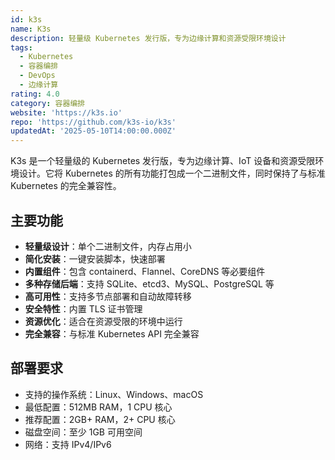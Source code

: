```yaml
---
id: k3s
name: K3s
description: 轻量级 Kubernetes 发行版，专为边缘计算和资源受限环境设计
tags:
  - Kubernetes
  - 容器编排
  - DevOps
  - 边缘计算
rating: 4.0
category: 容器编排
website: 'https://k3s.io'
repo: 'https://github.com/k3s-io/k3s'
updatedAt: '2025-05-10T14:00:00.000Z'
---
```


K3s 是一个轻量级的 Kubernetes 发行版，专为边缘计算、IoT 设备和资源受限环境设计。它将 Kubernetes 的所有功能打包成一个二进制文件，同时保持了与标准 Kubernetes 的完全兼容性。

## 主要功能

- **轻量级设计**：单个二进制文件，内存占用小
- **简化安装**：一键安装脚本，快速部署
- **内置组件**：包含 containerd、Flannel、CoreDNS 等必要组件
- **多种存储后端**：支持 SQLite、etcd3、MySQL、PostgreSQL 等
- **高可用性**：支持多节点部署和自动故障转移
- **安全特性**：内置 TLS 证书管理
- **资源优化**：适合在资源受限的环境中运行
- **完全兼容**：与标准 Kubernetes API 完全兼容

## 部署要求

- 支持的操作系统：Linux、Windows、macOS
- 最低配置：512MB RAM，1 CPU 核心
- 推荐配置：2GB+ RAM，2+ CPU 核心
- 磁盘空间：至少 1GB 可用空间
- 网络：支持 IPv4/IPv6 
